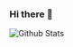 ### Hi there 👋
![Github Stats](https://github-readme-stats.vercel.app/api?username=960813&show_icons=true)
